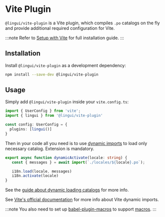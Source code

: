 # Vite Plugin

`@lingui/vite-plugin` is a Vite plugin, which compiles `.po` catalogs on the fly and provide additional required configuration for Vite.

:::note
Refer to [Setup with Vite](/tutorials/setup-vite) for full installation guide.
:::

## Installation

Install `@lingui/vite-plugin` as a development dependency:

```bash npm2yarn
npm install --save-dev @lingui/vite-plugin
```

## Usage

Simply add `@lingui/vite-plugin` inside your `vite.config.ts`:

```ts title="vite.config.ts"
import { UserConfig } from 'vite';
import { lingui } from '@lingui/vite-plugin'

const config: UserConfig = {
  plugins: [lingui()]
}
```

Then in your code all you need is to use [dynamic imports](https://developer.mozilla.org/en-US/docs/Web/JavaScript/Reference/Statements/import#dynamic_imports) to load only necessary catalog. Extension is mandatory.

```ts
export async function dynamicActivate(locale: string) {
   const { messages } = await import(`./locales/${locale}.po`);

   i18n.load(locale, messages)
   i18n.activate(locale)
}
```

See the [guide about dynamic loading catalogs](/docs/guides/dynamic-loading-catalogs.md) for more info.

See [Vite's official documentation](https://vitejs.dev/guide/features.html#dynamic-import) for more info about Vite dynamic imports.

:::note
You also need to set up [babel-plugin-macros](https://github.com/kentcdodds/babel-plugin-macros) to support [macros](/docs/ref/macro.md).
:::
